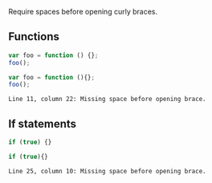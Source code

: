 Require spaces before opening curly braces.

## Functions

```js
var foo = function () {};
foo();
```

```js
var foo = function (){};
foo();
```
```output
Line 11, column 22: Missing space before opening brace.
```

## If statements

```js
if (true) {}
```

```js
if (true){}
```
```output
Line 25, column 10: Missing space before opening brace.
```
